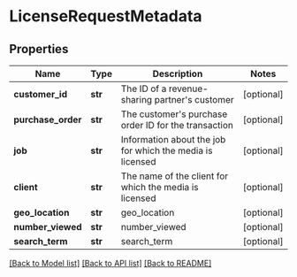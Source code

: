 # LicenseRequestMetadata

## Properties
Name | Type | Description | Notes
------------ | ------------- | ------------- | -------------
**customer_id** | **str** | The ID of a revenue-sharing partner&#39;s customer | [optional] 
**purchase_order** | **str** | The customer&#39;s purchase order ID for the transaction | [optional] 
**job** | **str** | Information about the job for which the media is licensed | [optional] 
**client** | **str** | The name of the client for which the media is licensed | [optional] 
**geo_location** | **str** | geo_location | [optional] 
**number_viewed** | **str** | number_viewed | [optional] 
**search_term** | **str** | search_term | [optional] 

[[Back to Model list]](../README.md#documentation-for-models) [[Back to API list]](../README.md#documentation-for-api-endpoints) [[Back to README]](../README.md)


